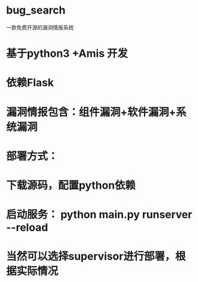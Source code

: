 # bug_search
一款免费开源的漏洞情报系统

# 基于python3 +Amis 开发
# 依赖Flask
# 漏洞情报包含：组件漏洞+软件漏洞+系统漏洞
# 部署方式：
# 下载源码，配置python依赖
# 启动服务： python main.py runserver --reload
# 当然可以选择supervisor进行部署，根据实际情况
